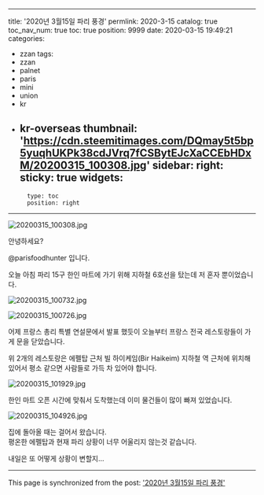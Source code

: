 
---
title: '2020년 3월15일 파리 풍경'
permlink: 2020-3-15
catalog: true
toc_nav_num: true
toc: true
position: 9999
date: 2020-03-15 19:49:21
categories:
- zzan
tags:
- zzan
- palnet
- paris
- mini
- union
- kr
- kr-overseas
thumbnail: 'https://cdn.steemitimages.com/DQmay5t5bp5yuqhUKPk38cdJVrq7fCSBytEJcXaCCEbHDxM/20200315_100308.jpg'
sidebar:
    right:
        sticky: true
widgets:
    -
        type: toc
        position: right
---


![20200315_100308.jpg](https://cdn.steemitimages.com/DQmay5t5bp5yuqhUKPk38cdJVrq7fCSBytEJcXaCCEbHDxM/20200315_100308.jpg)

안녕하세요?

@parisfoodhunter 입니다. 

오늘 아침 파리 15구 한인 마트에 가기 위해 지하철 6호선을 탔는데 저 혼자 뿐이었습니다. 

![20200315_100732.jpg](https://cdn.steemitimages.com/DQmcCMSXGvLL3jmYNSq2fTnGYfVemxhtWKFrM1rREckk4hz/20200315_100732.jpg)

![20200315_100726.jpg](https://cdn.steemitimages.com/DQmaHZVfNQkZyXf4uB6YCuW2j7NmAk4v6J9TTfNpo5KXr17/20200315_100726.jpg)

어제 프랑스 총리 특별 연설문에서 발표 했듯이 오늘부터 프랑스 전국 레스토랑들이 가게 문을 닫았습니다. 

위 2개의 레스토랑은 에펠탑 근처 빌 하이케임(Bir Haikeim) 지하철 역 근처에 위치해 있어서 평소 같으면 사람들로 가득 차 있어야 합니다. 

![20200315_101929.jpg](https://cdn.steemitimages.com/DQmSP3yQwUAvFznYVqpzspMSWSdRy3VAyZtahsy1dteeBhE/20200315_101929.jpg)

한인 마트 오픈 시간에 맞춰서 도착했는데 이미 물건들이 많이 빠져 있었습니다. 

![20200315_104926.jpg](https://cdn.steemitimages.com/DQmPzhtwTzHFKx6UZWYa8TVh44T9cjpSsDsNKomuyKfAbjB/20200315_104926.jpg)

집에 돌아올 때는 걸어서 왔습니다.  
평온한 에펠탑과 현재 파리 상황이 너무 어울리지 않는것 같습니다. 

내일은 또 어떻게 상황이 변할지...

- - -

This page is synchronized from the post: ['2020년 3월15일 파리 풍경'](https://steemit.com/@parisfoodhunter/2020-3-15)
